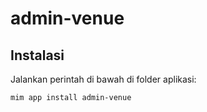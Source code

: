 # admin-venue

## Instalasi

Jalankan perintah di bawah di folder aplikasi:

```
mim app install admin-venue
```
